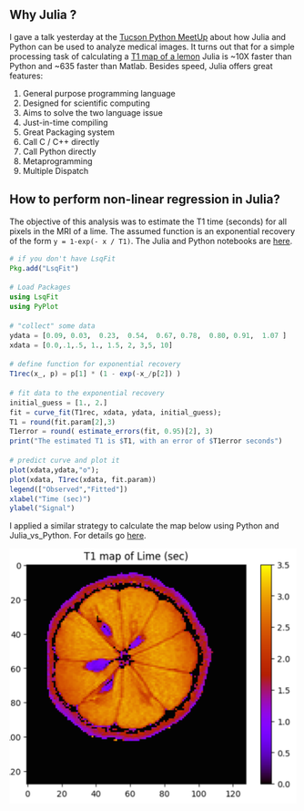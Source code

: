 
## Why Julia ?  
I gave a talk yesterday at the [Tucson Python MeetUp](https://www.meetup.com/Tucson-Python-Meetup/events/240324507/) about how Julia and Python can
be used to analyze medical images. It turns out that for a simple processing task of calculating a [T1 map of a lemon](https://github.com/JCardenasRdz/Julia_vs_Python) Julia is ~10X faster than Python and ~635 faster than Matlab. Besides speed, Julia offers great features:

1. General purpose programming language
2. Designed for scientific computing
3. Aims to solve the two language issue
4. Just-in-time compiling
5. Great Packaging system
6. Call C / C++ directly
7. Call Python directly
8. Metaprogramming
9. Multiple Dispatch

## How to perform non-linear regression in Julia?  
The objective of this analysis was to estimate the T1 time (seconds) for all pixels in the MRI of a lime. The assumed function is an exponential recovery of the form `y = 1-exp(- x / T1)`. The Julia and Python notebooks are [here](https://github.com/JCardenasRdz/Julia_vs_Python/tree/master/T1_map_notebooks).   

~~~Julia
# if you don't have LsqFit
Pkg.add("LsqFit")

# Load Packages
using LsqFit
using PyPlot

# "collect" some data
ydata = [0.09, 0.03,  0.23,  0.54,  0.67, 0.78,  0.80, 0.91,  1.07 ]
xdata = [0.0,.1,.5, 1., 1.5, 2, 3,5, 10]

# define function for exponential recovery
T1rec(x_, p) = p[1] * (1 - exp(-x_/p[2]) )

# fit data to the exponential recovery
initial_guess = [1., 2.]
fit = curve_fit(T1rec, xdata, ydata, initial_guess);
T1 = round(fit.param[2],3)
T1error = round( estimate_errors(fit, 0.95)[2], 3)
print("The estimated T1 is $T1, with an error of $T1error seconds")

# predict curve and plot it
plot(xdata,ydata,"o");
plot(xdata, T1rec(xdata, fit.param))
legend(["Observed","Fitted"])
xlabel("Time (sec)")
ylabel("Signal")
~~~

I applied a similar strategy to calculate the   map below using Python and Julia_vs_Python. For details go [here](https://github.com/JCardenasRdz/Julia_vs_Python).

![T1map](https://github.com/JCardenasRdz/Julia_vs_Python/blob/master/images/T1mp_Line.png)

